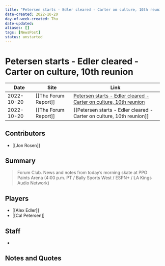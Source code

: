```yaml
---
title: "Petersen starts - Edler cleared - Carter on culture, 10th reunion"
date-created: 2022-10-20
day-of-week-created: Thu
date-updated: 
aliases: []
tags: [NewsPost]
status: unstarted
---
```


# Petersen starts - Edler cleared - Carter on culture, 10th reunion

| Date       | Site                 | Link                                                                                                                                                          |
| ---------- | -------------------- | ------------------------------------------------------------------------------------------------------------------------------------------------------------- |
| 2022-10-20 | [[The Forum Report]] | [Petersen starts - Edler cleared - Carter on culture, 10th reunion](https://theforumreport.com/petersen-starts-edler-cleared-carter-on-culture-10th-reunion/) |
| 2022-10-20 | [[The Forum Report]] | [[Petersen starts - Edler cleared - Carter on culture, 10th reunion]]                                                                                         |

## Contributors
- [[Jon Rosen]]


## Summary
> Forum Club. News and notes from today’s morning skate at PPG Paints Arena (4:00 p.m. PT / Bally Sports West / ESPN+ / LA Kings Audio Network)


## Players
- [[Alex Edler]]
- [[Cal Petersen]]


## Staff
- 


## Notes and Quotes
> 

